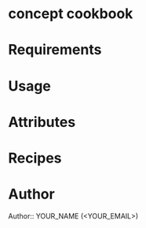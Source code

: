 # concept cookbook

# Requirements

# Usage

# Attributes

# Recipes

# Author

Author:: YOUR_NAME (<YOUR_EMAIL>)
